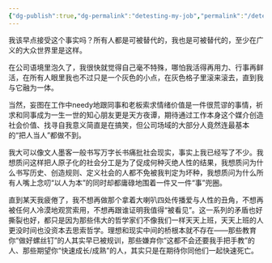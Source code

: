 ```yaml
---
{"dg-publish":true,"dg-permalink":"detesting-my-job","permalink":"/detesting-my-job/"}
---
```



我该早点接受这个事实吗？所有人都是可被替代的，我也是可被替代的，至少在广义的大众世界里是这样。  
  
在公司语境里泡久了，我很快就觉得自己毫不特殊，哪怕我活得再用力、行事再鲜活，在所有人眼里我也不过只是一个灰色的小点，在灰色格子里滚来滚去，直到我与它融为一体。  
  
当然，妄图在工作中needy地跟同事和老板索求情绪价值是一件很荒谬的事情，祈求和同事成为一生一世的知心朋友更是天方夜谭，期待通过工作本身这个媒介创造社会价值、找寻自我意义简直是在搞笑，但公司场域的大部分人竟然连最基本的“把人当人”都做不到。  
  
我大可以像文人墨客一般书写万字长书痛批社会现实，事实上我已经写了不少。我想质问这样把人原子化的社会分工是为了促成何种灭绝人性的结果，我想质问为什么书写历史、创造规则、定义社会的人都不免被我判定为坏种，我想质问为什么所有人嘴上念叨“以人为本”的同时却都庸碌地围着一件又一件“事”兜圈。  
  
直到某天我疲倦了，我不想再做那个拿着大喇叭四处传播爱与人性的丑角，不想再被任何人冷漠地观赏索用，不想再跟谁证明我值得“被看见”。这一系列的矛盾也好撕裂也好，都只是因为那些伟大的哲学家们不像我们一样天天上班，天天上班的人更没时间也没资本去思索哲学。理想和现实中间的桥根本就不存在——那些教育你“做好螺丝钉”的人其实早已被规训，那些嫌弃你“这都不会还要我手把手教”的人、那些期望你“快速成长/成熟”的人，其实只是在期待你同他们一起快速死亡。